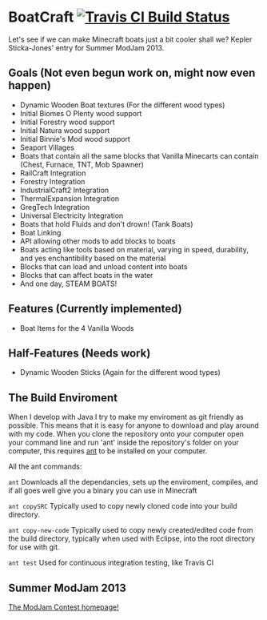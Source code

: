 BoatCraft [![Travis CI Build Status](https://travis-ci.org/k2b6s9j/BoatCraft.png?branch=master)](https://travis-ci.org/k2b6s9j/BoatCraft)
=========

Let's see if we can make Minecraft boats just a bit cooler shall we? Kepler Sticka-Jones' entry for Summer ModJam 2013.

## Goals (Not even begun work on, might now even happen)
- Dynamic Wooden Boat textures (For the different wood types)
- Initial Biomes O Plenty wood support
- Initial Forestry wood support
- Initial Natura wood support
- Initial Binnie's Mod wood support
- Seaport Villages
- Boats that contain all the same blocks that Vanilla Minecarts can contain (Chest, Furnace, TNT, Mob Spawner)
- RailCraft Integration
- Forestry Integration
- IndustrialCraft2 Integration
- ThermalExpansion Integration
- GregTech Integration
- Universal Electricity Integration
- Boats that hold Fluids and don't drown! (Tank Boats)
- Boat Linking
- API allowing other mods to add blocks to boats
- Boats acting like tools based on material, varying in speed, durability, and yes enchantibility based on the material
- Blocks that can load and unload content into boats
- Blocks that can affect boats in the water
- And one day, STEAM BOATS!

## Features (Currently implemented)
- Boat Items for the 4 Vanilla Woods

## Half-Features (Needs work)
- Dynamic Wooden Sticks (Again for the different wood types)

## The Build Enviroment
When I develop with Java I try to make my enviroment as git friendly as possible. This means that it is easy for anyone to download and play around with my code. When you clone the repository onto your computer open your command line and run 'ant' inside the repository's folder on your computer, this requires [ant](http://ant.apache.org/manual/install.html) to be installed on your computer.

All the ant commands:

`ant` Downloads all the dependancies, sets up the enviroment, compiles, and if all goes well give you a binary you can use in Minecraft

`ant copySRC` Typically used to copy newly cloned code into your build directory.

`ant copy-new-code` Typically used to copy newly created/edited code from the build directory, typically when used with Eclipse, into the root directory for use with git.

`ant test` Used for continuous integration testing, like Travis CI

## Summer ModJam 2013
[The ModJam Contest homepage!](http://mcp.ocean-labs.de/page.php?7)
